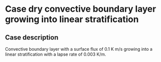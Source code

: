 # Case dry convective boundary layer growing into linear stratification

## Case description
Convective boundary layer with a surface flux of 0.1 K m/s growing into a linear stratification with a lapse rate of 0.003 K/m.
